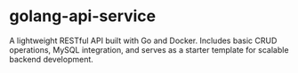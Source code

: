 # golang-api-service
A lightweight RESTful API built with Go and Docker. Includes basic CRUD operations, MySQL integration, and serves as a starter template for scalable backend development.
